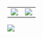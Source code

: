 <table>
  <tr>
    <td>
      <picture>
        <source
          srcset="https://github-readme-stats.vercel.app/api?username=wei18&count_private=true&show_icons=true&hide_border=true&theme=dark"
          media="(prefers-color-scheme: dark)"
        />
        <source
          srcset="https://github-readme-stats.vercel.app/api?username=wei18&count_private=true&show_icons=true&hide_border=true"
          media="(prefers-color-scheme: light), (prefers-color-scheme: no-preference)"
        />
        <img src="https://github-readme-stats.vercel.app/api?username=wei18&count_private=true&show_icons=true&hide_border=true"
        />
      </picture>
    </td>
    <td>
      <picture>
        <source
          srcset="https://github-readme-stats.vercel.app/api/top-langs/?username=wei18&count_private=true&show_icons=true&layout=compact&langs_count=10&hide_border=true&theme=dark"
          media="(prefers-color-scheme: dark)"
        />
        <source
          srcset="https://github-readme-stats.vercel.app/api/top-langs/?username=wei18&count_private=true&show_icons=true&layout=compact&langs_count=10&hide_border=true"
          media="(prefers-color-scheme: light), (prefers-color-scheme: no-preference)"
        />
        <img src="https://github-readme-stats.vercel.app/api/top-langs/?username=wei18&count_private=true&show_icons=true&layout=compact&langs_count=10&hide_border=true"
        />
      </picture>
    </td>
  </tr>
</table>
<img src="https://komarev.com/ghpvc/?username=wei18&style=flat-square">
